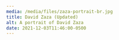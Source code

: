 ```yaml
---
media: /media/files/zaza-portrait-br.jpg
title: David Zaza (Updated)
alt: A portrait of David Zaza
date: 2021-12-03T11:46:00-0500
---
```


